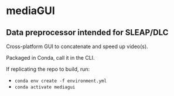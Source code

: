 # mediaGUI
## Data preprocessor intended for SLEAP/DLC
Cross-platform GUI to concatenate and speed up video(s).

Packaged in Conda, call it in the CLI.

If replicating the repo to build, run:
- `conda env create -f environment.yml`
- `conda activate mediagui`
